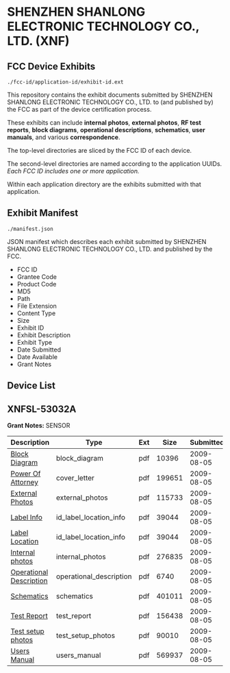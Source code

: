 # SHENZHEN SHANLONG ELECTRONIC TECHNOLOGY CO., LTD. (XNF)
## FCC Device Exhibits

```
./fcc-id/application-id/exhibit-id.ext
```

This repository contains the exhibit documents submitted by SHENZHEN SHANLONG ELECTRONIC TECHNOLOGY CO., LTD. to (and published by) the FCC as part of the device certification process.

These exhibits can include **internal photos**, **external photos**, **RF test reports**, **block diagrams**, **operational descriptions**, **schematics**, **user manuals**, and various **correspondence**.

The top-level directories are sliced by the FCC ID of each device.

The second-level directories are named according to the application UUIDs. *Each FCC ID includes one or more application.*

Within each application directory are the exhibits submitted with that application. 

## Exhibit Manifest

```
./manifest.json
```

JSON manifest which describes each exhibit submitted by SHENZHEN SHANLONG ELECTRONIC TECHNOLOGY CO., LTD. and published by the FCC.

- FCC ID
- Grantee Code
- Product Code
- MD5
- Path
- File Extension
- Content Type
- Size
- Exhibit ID
- Exhibit Description
- Exhibit Type
- Date Submitted
- Date Available
- Grant Notes

## Device List
## XNFSL-53032A
**Grant Notes:** SENSOR

| Description | Type | Ext | Size | Submitted | Available |
| ----------- | ---- | --- | ---- | --------- | --------- |
| [Block Diagram](XNFSL-53032A/d14d5a813b85178614f148cb89953eee/1149419.pdf) | block_diagram | pdf | 10396 | 2009-08-05 | 2009-08-05 |
| [Power Of Attorney](XNFSL-53032A/d14d5a813b85178614f148cb89953eee/1149425.pdf) | cover_letter | pdf | 199651 | 2009-08-05 | 2009-08-05 |
| [External Photos](XNFSL-53032A/d14d5a813b85178614f148cb89953eee/1149420.pdf) | external_photos | pdf | 115733 | 2009-08-05 | 2009-08-05 |
| [Label Info](XNFSL-53032A/d14d5a813b85178614f148cb89953eee/1149422.pdf) | id_label_location_info | pdf | 39044 | 2009-08-05 | 2009-08-05 |
| [Label Location](XNFSL-53032A/d14d5a813b85178614f148cb89953eee/1149422.pdf) | id_label_location_info | pdf | 39044 | 2009-08-05 | 2009-08-05 |
| [Internal photos](XNFSL-53032A/d14d5a813b85178614f148cb89953eee/1149421.pdf) | internal_photos | pdf | 276835 | 2009-08-05 | 2009-08-05 |
| [Operational Description](XNFSL-53032A/d14d5a813b85178614f148cb89953eee/1149424.pdf) | operational_description | pdf | 6740 | 2009-08-05 | 2009-08-05 |
| [Schematics](XNFSL-53032A/d14d5a813b85178614f148cb89953eee/1149426.pdf) | schematics | pdf | 401011 | 2009-08-05 | 2009-08-05 |
| [Test Report](XNFSL-53032A/d14d5a813b85178614f148cb89953eee/1149427.pdf) | test_report | pdf | 156438 | 2009-08-05 | 2009-08-05 |
| [Test setup photos](XNFSL-53032A/d14d5a813b85178614f148cb89953eee/1149428.pdf) | test_setup_photos | pdf | 90010 | 2009-08-05 | 2009-08-05 |
| [Users Manual](XNFSL-53032A/d14d5a813b85178614f148cb89953eee/1149429.pdf) | users_manual | pdf | 569937 | 2009-08-05 | 2009-08-05 |
